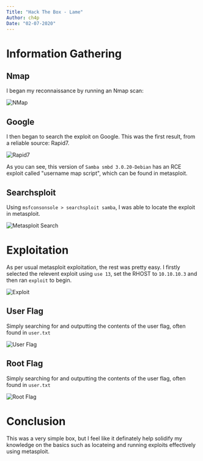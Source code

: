 ```yaml
---
Title: "Hack The Box - Lame"
Author: ch4p
Date: "02-07-2020"
---
```


# Information Gathering

## Nmap
I began my reconnaissance by running an Nmap scan:

![NMap](https://i.imgur.com/Bzzrvgg.png)


## Google

I then began to search the exploit on Google. This was the first result, from a reliable source: Rapid7.

![Rapid7](https://i.imgur.com/Giv3H9S.png)

As you can see, this version of `Samba smbd 3.0.20-Debian` has an RCE exploit called "username map script", which can be found in metasploit.

## Searchsploit

Using `msfconsonsole > searchsploit samba`, I was able to locate the exploit in metasploit.

![Metasploit Search](https://i.imgur.com/hz0DjAW.png)


# Exploitation

As per usual metasploit exploitation, the rest was pretty easy. I firstly selected the relevent exploit using `use 13`, set the RHOST to `10.10.10.3` and then ran `exploit` to begin.

![Exploit](https://i.imgur.com/KGcAvRJ.png)


## User Flag

Simply searching for and outputting the contents of the user flag, often found in `user.txt`

![User Flag](https://i.imgur.com/zWg8YUO.png)



## Root Flag

Simply searching for and outputting the contents of the user flag, often found in `user.txt`

![Root Flag](https://i.imgur.com/4z70D1K.png)


# Conclusion
This was a very simple box, but I feel like it definately help solidify my knowledge on the basics such as locateing and running exploits effectively using metasploit.
